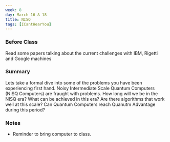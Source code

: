 ```yaml
---
week: 8
day: March 16 & 18
title: NISQ
tags: [ICantHearYou]
---
```

### Before Class
Read some papers talking about the current challenges with IBM, Rigetti and Google machines

### Summary
Lets take a formal dive into some of the problems you have been experiencing first hand. Noisy Intermediate Scale Quantum Computers (NISQ Computers) are fraught with problems. How long will we be in the NISQ era? What can be achieved in this era? Are there algorithms that work well at this scale? Can Quantum Computers reach Quanutm Advantage during this period? 


### Notes
- Reminder to bring computer to class.